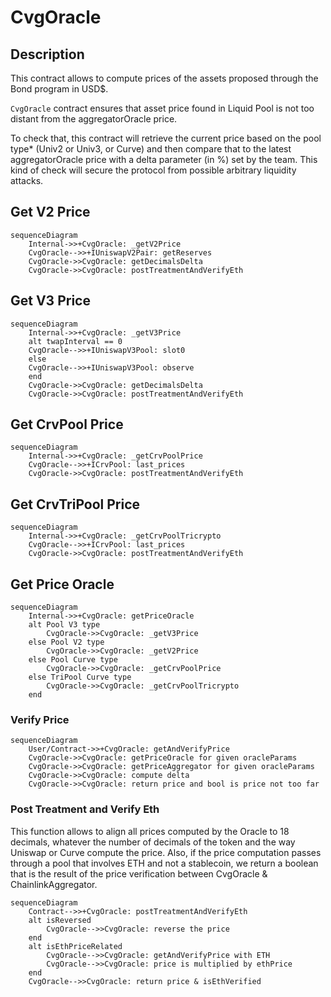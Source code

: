 # CvgOracle

## Description

This contract allows to compute prices of the assets proposed through the Bond program in USD$.

`CvgOracle` contract ensures that asset price found in Liquid Pool is not too distant from the aggregatorOracle price.

To check that, this contract will retrieve the current price based on the pool type\* (Univ2 or Univ3, or Curve) and then compare that to the latest aggregatorOracle price with a delta parameter (in %) set by the team.
This kind of check will secure the protocol from possible arbitrary liquidity attacks.

## Get V2 Price

```mermaid
sequenceDiagram
    Internal->>+CvgOracle: _getV2Price
    CvgOracle-->>+IUniswapV2Pair: getReserves
    CvgOracle->>CvgOracle: getDecimalsDelta
    CvgOracle->>CvgOracle: postTreatmentAndVerifyEth
```

## Get V3 Price

```mermaid
sequenceDiagram
    Internal->>+CvgOracle: _getV3Price
    alt twapInterval == 0
    CvgOracle-->>+IUniswapV3Pool: slot0
    else
    CvgOracle-->>+IUniswapV3Pool: observe
    end
    CvgOracle->>CvgOracle: getDecimalsDelta
    CvgOracle->>CvgOracle: postTreatmentAndVerifyEth
```

## Get CrvPool Price

```mermaid
sequenceDiagram
    Internal->>+CvgOracle: _getCrvPoolPrice
    CvgOracle-->>+ICrvPool: last_prices
    CvgOracle->>CvgOracle: postTreatmentAndVerifyEth
```

## Get CrvTriPool Price

```mermaid
sequenceDiagram
    Internal->>+CvgOracle: _getCrvPoolTricrypto
    CvgOracle-->>+ICrvPool: last_prices
    CvgOracle->>CvgOracle: postTreatmentAndVerifyEth
```

## Get Price Oracle

```mermaid
sequenceDiagram
    Internal->>+CvgOracle: getPriceOracle
    alt Pool V3 type
        CvgOracle->>CvgOracle: _getV3Price
    else Pool V2 type
        CvgOracle->>CvgOracle: _getV2Price
    else Pool Curve type
        CvgOracle->>CvgOracle: _getCrvPoolPrice
    else TriPool Curve type
        CvgOracle->>CvgOracle: _getCrvPoolTricrypto
    end
```

### Verify Price

```mermaid
sequenceDiagram
    User/Contract->>+CvgOracle: getAndVerifyPrice
    CvgOracle->>CvgOracle: getPriceOracle for given oracleParams
    CvgOracle->>CvgOracle: getPriceAggregator for given oracleParams
    CvgOracle->>CvgOracle: compute delta
    CvgOracle->>CvgOracle: return price and bool is price not too far
```

### Post Treatment and Verify Eth

This function allows to align all prices computed by the Oracle to 18 decimals, whatever the number of decimals of the token and the way Uniswap or Curve compute the price. Also, if the price computation passes through a pool that involves ETH and not a stablecoin, we return a boolean that is the result of the price verification between CvgOracle & ChainlinkAggregator.

```mermaid
sequenceDiagram
    Contract-->>+CvgOracle: postTreatmentAndVerifyEth
    alt isReversed
        CvgOracle-->>CvgOracle: reverse the price
    end
    alt isEthPriceRelated
        CvgOracle-->>CvgOracle: getAndVerifyPrice with ETH
        CvgOracle-->>CvgOracle: price is multiplied by ethPrice
    end
    CvgOracle-->>CvgOracle: return price & isEthVerified
```